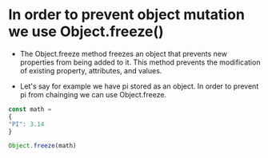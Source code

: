# In order to prevent object mutation we use Object.freeze()

- The Object.freeze method freezes an object that prevents new properties from being added to it. This method prevents the modification of existing property, attributes, and values.

- Let's say for example we have pi stored as an object. In order to prevent pi from chainging we can use Object.freeze.
```js
const math = 
{
"PI": 3.14
}

Object.freeze(math)

```
